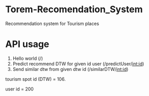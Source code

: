 # Torem-Recomendation_System
Recommendation system for Tourism places


# API usage
1. Hello world (/)
2. Predict recommend DTW for given id user (/predictUser/<int:id>)
3. Send similar dtw from given dtw id (/similarDTW/<int:id>)

tourism spot id (DTW) = 106.

user id = 200
